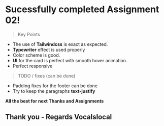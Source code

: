 # Sucessfully completed Assignment 02! 

> Key Points

- The use of **Tailwindcss** is exact as expected.
- **Typewriter** effect is used properly
- Color scheme is good.
-  **UI** for the card is perfect with smooth hover animation.
- Perfect responsive

> TODO / fixes (can be done)
- Padding fixes for the footer can be done
- Try to keep the paragraphs **text-justify**

**All the best for next Thanks and Assignments**

## Thank you - Regards Vocalslocal